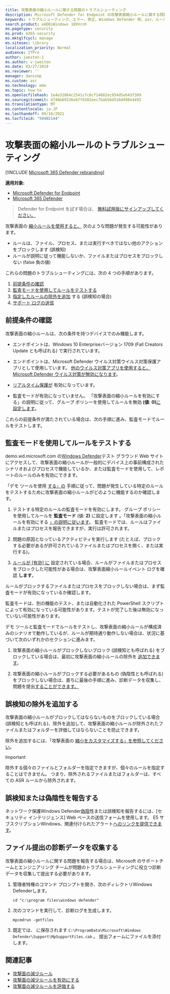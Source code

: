 ```yaml
---
title: 攻撃表面の縮小ルールに関する問題のトラブルシューティング
description: Microsoft Defender for Endpoint の攻撃表面縮小ルールに関する問題のトラブルシューティングを行うリソースとサンプル コード。
keywords: トラブルシューティング、エラー、修正、Windows Defender 例、asr、ルール、ヒップ、トラブルシューティング、監査、除外、誤検知、破損、ブロック、Microsoft Defender for Endpoint
search.product: eADQiWindows 10XVcnh
ms.pagetype: security
ms.prod: m365-security
ms.mktglfcycl: manage
ms.sitesec: library
localization_priority: Normal
audience: ITPro
author: jweston-1
ms.author: v-jweston
ms.date: 03/27/2019
ms.reviewer: ''
manager: dansimp
ms.custom: asr
ms.technology: mde
ms.topic: how-to
ms.openlocfilehash: 1e4e32864c2541cfc0cf14602ec954d5e643f309
ms.sourcegitcommit: 4740e69326eb7f8302eec7bab5bd516d498e4492
ms.translationtype: MT
ms.contentlocale: ja-JP
ms.lasthandoff: 09/16/2021
ms.locfileid: "59402144"
---
```

# <a name="troubleshoot-attack-surface-reduction-rules"></a>攻撃表面の縮小ルールのトラブルシューティング

[!INCLUDE [Microsoft 365 Defender rebranding](../../includes/microsoft-defender.md)]


**適用対象:**
- [Microsoft Defender for Endpoint](https://go.microsoft.com/fwlink/p/?linkid=2154037)
- [Microsoft 365 Defender](https://go.microsoft.com/fwlink/?linkid=2118804)

> Defender for Endpoint を試す場合は、 [無料試用版にサインアップしてください。](https://signup.microsoft.com/create-account/signup?products=7f379fee-c4f9-4278-b0a1-e4c8c2fcdf7e&ru=https://aka.ms/MDEp2OpenTrial?ocid=docs-wdatp-pullalerts-abovefoldlink)

攻撃表面の [縮小ルールを使用すると、](attack-surface-reduction.md) 次のような問題が発生する可能性があります。

- ルールは、ファイル、プロセス、または実行すべきではない他のアクションをブロックします (誤検知)
- ルールが説明に従って機能しないか、ファイルまたはプロセスをブロックしない (false 負の値)

これらの問題のトラブルシューティングには、次の 4 つの手順があります。

1. [前提条件の確認](#confirm-prerequisites)
2. [監査モードを使用してルールをテストする](#use-audit-mode-to-test-the-rule)
3. [指定したルールの除外を追加](#add-exclusions-for-a-false-positive) する (誤検知の場合)
4. [サポート ログの送信](#collect-diagnostic-data-for-file-submissions)

## <a name="confirm-prerequisites"></a>前提条件の確認

攻撃表面の縮小ルールは、次の条件を持つデバイスでのみ機能します。

- エンドポイントは、Windows 10 Enterpriseバージョン 1709 (Fall Creators Update とも呼ばれる) で実行されています。

- エンドポイントは、Microsoft Defender ウイルス対策ウイルス対策保護アプリとして使用しています。 [他のウイルス対策アプリを使用すると、Microsoft Defender ウイルス対策が無効になります](/windows/security/threat-protection/microsoft-defender-antivirus/microsoft-defender-antivirus-compatibility)。

- [リアルタイム保護が](/windows/security/threat-protection/microsoft-defender-antivirus/configure-real-time-protection-microsoft-defender-antivirus) 有効になっています。

- 監査モードが有効になっていません。 「攻撃表面の縮小ルールを有効にする」の説明に従って、グループ ポリシーを使用してルールを無効 **(値**: **0)**[に設定します](enable-attack-surface-reduction.md)。

これらの前提条件が満たされている場合は、次の手順に進み、監査モードでルールをテストします。

## <a name="use-audit-mode-to-test-the-rule"></a>監査モードを使用してルールをテストする

demo.wd.microsoft.com の[Windows Defender](https://demo.wd.microsoft.com?ocid=cx-wddocs-testground)テスト グラウンド Web サイトにアクセスして、攻撃表面の縮小ルールが一般的にデバイス上の事前構成されたシナリオおよびプロセスで機能しているか、または監査モードを使用して、レポートのルールのみを有効にできます。

「デモ ツールを使用 [する」の](evaluate-attack-surface-reduction.md) 手順に従って、問題が発生している特定のルールをテストするために攻撃表面の縮小ルールがどのように機能するのか確認します。

1. テストする特定のルールの監査モードを有効にします。 グループ ポリシーを使用してルールを **監査モード** (値: **2)** に設定します 。「攻撃表面の縮小ルールを有効にする [」の説明に従います](enable-attack-surface-reduction.md)。 監査モードでは、ルールはファイルまたはプロセスを報告できますが、実行は許可されます。

2. 問題の原因となっているアクティビティを実行します (たとえば、ブロックする必要があるが許可されているファイルまたはプロセスを開く、または実行する)。

3. [ルールが [有効] に](attack-surface-reduction.md) 設定されている場合、ルールがファイルまたはプロセスをブロックした可能性がある場合は、攻撃表面縮小ルールイベント ログを確認 **します**。

ルールがブロックするファイルまたはプロセスをブロックしない場合は、まず監査モードが有効になっているか確認します。

監査モードは、別の機能のテスト、または自動化された PowerShell スクリプトによって有効になっている可能性があります。テストが完了した後は無効になっていない可能性があります。

デモ ツールと監査モードでルールをテストし、攻撃表面の縮小ルールが構成済みのシナリオで動作しているが、ルールが期待通り動作しない場合は、状況に基づいて次のいずれかのセクションに進みます。

1. 攻撃表面の縮小ルールがブロックしないブロック (誤検知とも呼ばれる) をブロックしている場合は、最初に攻撃表面の縮小ルールの除外を [追加できます](#add-exclusions-for-a-false-positive)。

2. 攻撃表面の縮小ルールがブロックする必要があるもの (偽陰性とも呼ばれる) をブロックしない場合は、直ちに最後の手順に進み、診断データを収集し、問題を提出[することができます。](#collect-diagnostic-data-for-file-submissions)

## <a name="add-exclusions-for-a-false-positive"></a>誤検知の除外を追加する

攻撃表面の縮小ルールがブロックしてはならないものをブロックしている場合 (誤検知とも呼ばれる)、除外を追加して、攻撃表面の縮小ルールが除外されたファイルまたはフォルダーを評価してはならないことを防止できます。

除外を追加するには、「攻撃表面の [縮小をカスタマイズする」を参照してください](customize-attack-surface-reduction.md)。

> [!IMPORTANT]
> 除外する個々のファイルとフォルダーを指定できますが、個々のルールを指定することはできません。
> つまり、除外されるファイルまたはフォルダーは、すべての ASR ルールから除外されます。

## <a name="report-a-false-positive-or-false-negative"></a>誤検知または偽陰性を報告する

ネットワーク保護Windows Defender[偽陰](https://www.microsoft.com/wdsi/filesubmission)性または誤検知を報告するには、[セキュリティ インテリジェンス] Web ベースの送信フォームを使用します。 E5 サブスクリプションWindows、関連付けられたアラート[へのリンクを提供できます](alerts-queue.md)。

## <a name="collect-diagnostic-data-for-file-submissions"></a>ファイル提出の診断データを収集する

攻撃表面の縮小ルールに関する問題を報告する場合は、Microsoft のサポートチームとエンジニアリング チームが問題のトラブルシューティングに役立つ診断データを収集して提出する必要があります。

1. 管理者特権のコマンド プロンプトを開き、次のディレクトリWindows Defenderします。

   ```console
   cd "c:\program files\windows defender"
   ```

2. 次のコマンドを実行して、診断ログを生成します。

   ```console
   mpcmdrun -getfiles
   ```

3. 既定では、 に保存されます `C:\ProgramData\Microsoft\Windows Defender\Support\MpSupportFiles.cab` 。 提出フォームにファイルを添付します。

## <a name="related-articles"></a>関連記事

- [攻撃面の減少ルール](attack-surface-reduction.md)
- [攻撃面の減少ルールを有効にする](enable-attack-surface-reduction.md)
- [攻撃面の減少ルールを評価する](evaluate-attack-surface-reduction.md)
